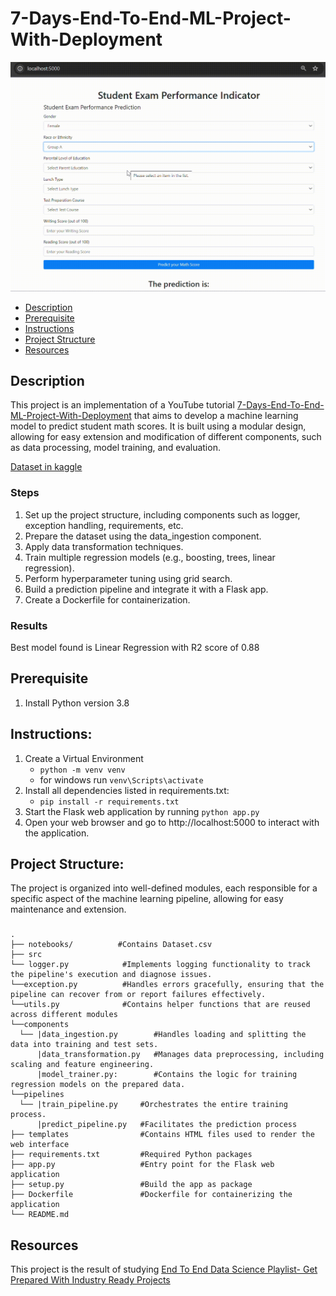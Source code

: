 # 7-Days-End-To-End-ML-Project-With-Deployment
![Screenshot of the web appliction.](math-scores.gif)


- [Description](#description)
- [Prerequisite](#prerequisite)
- [Instructions](#instructions)
- [Project Structure](#project-structure)
- [Resources](#resources)


## Description
This project is an implementation of a YouTube tutorial [7-Days-End-To-End-ML-Project-With-Deployment](https://www.youtube.com/watch?v=S_F_c9e2bz4&list=PLZoTAELRMXVPS-dOaVbAux22vzqdgoGhG) that aims to develop a machine learning model to predict student math scores. It is built using a modular design, allowing for easy extension and modification of different components, such as data processing, model training, and evaluation.

[Dataset in kaggle](https://www.kaggle.com/datasets/rkiattisak/student-performance-in-mathematics/data)
### Steps
1. Set up the project structure, including components such as logger, exception handling, requirements, etc.
2. Prepare the dataset using the data_ingestion component.
3. Apply data transformation techniques.
4. Train multiple regression models (e.g., boosting, trees, linear regression).
5. Perform hyperparameter tuning using grid search.
6. Build a prediction pipeline and integrate it with a Flask app.
7. Create a Dockerfile for containerization.

### Results
  Best model found is Linear Regression with R2 score of 0.88

## Prerequisite
1. Install Python version 3.8

## Instructions:
1. Create a Virtual Environment
   - `python -m venv venv `
   - for windows run `venv\Scripts\activate` 
2. Install all dependencies listed in requirements.txt:
   - `pip install -r requirements.txt`
4. Start the Flask web application by running
   `python app.py`
5. Open your web browser and go to http://localhost:5000 to interact with the application.

## Project Structure:
The project is organized into well-defined modules, each responsible for a specific aspect of the machine learning pipeline, allowing for easy maintenance and extension.


### 

    .
    ├── notebooks/          #Contains Dataset.csv
    ├── src                    
    └── logger.py            #Implements logging functionality to track the pipeline's execution and diagnose issues.
    └──exception.py          #Handles errors gracefully, ensuring that the pipeline can recover from or report failures effectively.
    └──utils.py              #Contains helper functions that are reused across different modules
    └──components
      └── |data_ingestion.py        #Handles loading and splitting the data into training and test sets.
          |data_transformation.py   #Manages data preprocessing, including scaling and feature engineering.
          |model_trainer.py:        #Contains the logic for training regression models on the prepared data.
    └──pipelines
      └── |train_pipeline.py     #Orchestrates the entire training process.
          |predict_pipeline.py   #Facilitates the prediction process
    ├── templates                #Contains HTML files used to render the web interface
    ├── requirements.txt         #Required Python packages
    ├── app.py                   #Entry point for the Flask web application
    ├── setup.py                 #Build the app as package
    ├── Dockerfile               #Dockerfile for containerizing the application
    └── README.md





## Resources
This project is the result of studying [End To End Data Science Playlist- Get Prepared With Industry Ready Projects](https://www.youtube.com/watch?v=S_F_c9e2bz4&list=PLZoTAELRMXVPS-dOaVbAux22vzqdgoGhG
)




